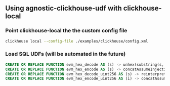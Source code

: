 ## Using agnostic-clickhouse-udf with clickhouse-local

### Point clickhouse-local the the custom config file

```sh
clickhouse local --config-file ./examples/clickhouse/config.xml
```

### Load SQL UDFs (will be automated in the future)

```sql
CREATE OR REPLACE FUNCTION evm_hex_decode AS (s) -> unhex(substring(s, 3));
CREATE OR REPLACE FUNCTION evm_hex_encode AS (s) -> concatAssumeInjective('0x', lower(hex(s)));
CREATE OR REPLACE FUNCTION evm_hex_decode_uint256 AS (s) -> reinterpretAsUInt256(reverse(evm_hex_decode(trim(BOTH '"' FROM s))));
CREATE OR REPLACE FUNCTION evm_hex_encode_uint256 AS (i) -> concatAssumeInjective('0x', trim(LEADING '0' FROM lower(hex(i))));
```




